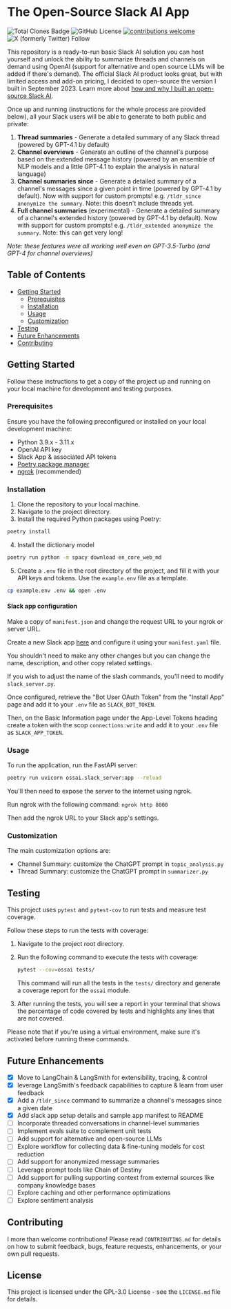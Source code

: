 # The Open-Source Slack AI App

![Total Clones Badge](https://img.shields.io/badge/dynamic/regex?url=https%3A%2F%2Fmeetbryce.github.io%2Fopen-source-slack-ai--gh-stats%2Fmeetbryce%2Fopen-source-slack-ai%2Flatest-report%2Freport.html&search=Cumulative%3A%20(%5Cd%2B)&replace=%241&logo=github&label=Total%20Clones&color=violet&link=https%3A%2F%2Fmeetbryce.github.io%2Fopen-source-slack-ai--gh-stats%2Fmeetbryce%2Fopen-source-slack-ai%2Flatest-report%2Freport.html) ![GitHub License](https://img.shields.io/github/license/meetbryce/open-source-slack-ai)
 [![contributions welcome](https://img.shields.io/badge/contributions-welcome-brightgreen.svg?style=flat)](https://github.com/dwyl/esta/issues) ![X (formerly Twitter) Follow](https://img.shields.io/twitter/follow/meetbryce)

[//]: # "todo: youtube badge linking to walkthrough video?"

This repository is a ready-to-run basic Slack AI solution you can host yourself and unlock the ability to summarize
threads and channels on demand using OpenAI (support for alternative and open source LLMs will be added if there's
demand). The official Slack AI product looks great, but with limited access and add-on pricing, I decided to open-source
the version I built in September 2023. Learn more
about [how and why I built an open-source Slack AI](https://bryceyork.com/free-open-source-slack-ai/).

Once up and running (instructions for the whole process are provided below), all your Slack users will be able to
generate to both public and private:

1. **Thread summaries** - Generate a detailed summary of any Slack thread (powered by GPT-4.1 by default)
2. **Channel overviews** - Generate an outline of the channel's purpose based on the extended message history (powered
   by an ensemble of NLP models and a little GPT-4.1 to explain the analysis in natural language)
3. **Channel summaries since** - Generate a detailed summary of a channel's messages since a given point in time (powered by
   GPT-4.1 by default). Now with support for custom prompts! e.g. `/tldr_since anonymize the summary`. Note: this doesn't include threads yet.
4. **Full channel summaries** (experimental) - Generate a detailed summary of a channel's extended history (powered by
   GPT-4.1 by default). Now with support for custom prompts! e.g. `/tldr_extended anonymize the summary`. Note: this can get very long!

_Note: these features were all working well even on GPT-3.5-Turbo (and GPT-4 for channel overviews)_

[//]: # "todo: demo video/gif of the 2 main features"

<!-- omit in toc -->

## Table of Contents

- [Getting Started](#getting-started)
  - [Prerequisites](#prerequisites)
  - [Installation](#installation)
  - [Usage](#usage)
  - [Customization](#customization)
- [Testing](#testing)
- [Future Enhancements](#future-enhancements)
- [Contributing](#contributing)

## Getting Started

Follow these instructions to get a copy of the project up and running on your local machine for development and testing
purposes.

### Prerequisites

Ensure you have the following preconfigured or installed on your local development machine:

- Python 3.9.x - 3.11.x
- OpenAI API key
- Slack App & associated API tokens
- [Poetry package manager](https://python-poetry.org/docs/#installation)
- [ngrok](https://ngrok.com/) (recommended)

### Installation

1. Clone the repository to your local machine.
2. Navigate to the project directory.
3. Install the required Python packages using Poetry:

```bash
poetry install
```

4. Install the dictionary model

```bash
poetry run python -m spacy download en_core_web_md
```

5. Create a `.env` file in the root directory of the project, and fill it with your API keys and tokens. Use
   the `example.env` file as a template.

```bash
cp example.env .env && open .env
```

<!-- omit in toc -->

#### Slack app configuration

Make a copy of `manifest.json` and change the request URL to your ngrok or server URL.

Create a new Slack app [here](https://api.slack.com/apps?new_app=1) and configure it using your `manifest.yaml`
file.

You shouldn't need to make any other changes but you can change the name, description, and other
copy related settings.

If you wish to adjust the name of the slash commands, you'll need to modify `slack_server.py`.

Once configured, retrieve the "Bot User OAuth Token" from the "Install App" page and add it to your `.env`
file as `SLACK_BOT_TOKEN`.

Then, on the Basic Information page under the App-Level Tokens heading create a token with the scop `connections:write`
and add it to your `.env` file as `SLACK_APP_TOKEN`.

### Usage

To run the application, run the FastAPI server:

```bash
poetry run uvicorn ossai.slack_server:app --reload
```

[//]: # "todo: improve the ngrok instructions"

You'll then need to expose the server to the internet using ngrok.

Run ngrok with the following command: `ngrok http 8000`

Then add the ngrok URL to your Slack app's settings.

[//]: # "todo: running ngrok and configuration of the Slack App"

### Customization

The main customization options are:

- Channel Summary: customize the ChatGPT prompt in `topic_analysis.py`
- Thread Summary: customize the ChatGPT prompt in `summarizer.py`

## Testing

This project uses `pytest` and `pytest-cov` to run tests and measure test coverage.

Follow these steps to run the tests with coverage:

1. Navigate to the project root directory.
2. Run the following command to execute the tests with coverage:

   ```bash
   pytest --cov=ossai tests/
   ```

   This command will run all the tests in the `tests/` directory and generate a coverage report for the `ossai`
   module.

3. After running the tests, you will see a report in your terminal that shows the percentage of code covered by tests
   and highlights any lines that are not covered.

Please note that if you're using a virtual environment, make sure it's activated before running these commands.

## Future Enhancements

- [x] Move to LangChain & LangSmith for extensibility, tracing, & control
- [x] leverage LangSmith's feedback capabilities to capture & learn from user feedback
- [x] Add a `/tldr_since` command to summarize a channel's messages since a given date
- [x] Add slack app setup details and sample app manifest to README
- [ ] Incorporate threaded conversations in channel-level summaries
- [ ] Implement evals suite to complement unit tests
- [ ] Add support for alternative and open-source LLMs
- [ ] Explore workflow for collecting data & fine-tuning models for cost reduction
- [ ] Add support for anonymized message summaries
- [ ] Leverage prompt tools like Chain of Destiny
- [ ] Add support for pulling supporting context from external sources like company knowledge bases
- [ ] Explore caching and other performance optimizations
- [ ] Explore sentiment analysis

## Contributing

I more than welcome contributions! Please read `CONTRIBUTING.md` for details on how to submit feedback, bugs, feature
requests,
enhancements, or your own pull requests.

## License

This project is licensed under the GPL-3.0 License - see the `LICENSE.md` file for details.
